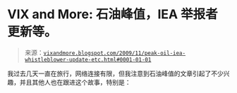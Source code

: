 <!--yml

分类：未分类

日期：2024-05-18 17:22:37

-->

# VIX and More: 石油峰值，IEA 举报者更新等。

> 来源：[`vixandmore.blogspot.com/2009/11/peak-oil-iea-whistleblower-update-etc.html#0001-01-01`](http://vixandmore.blogspot.com/2009/11/peak-oil-iea-whistleblower-update-etc.html#0001-01-01)

我过去几天一直在旅行，网络连接有限，但我注意到石油峰值的文章引起了不少兴趣，并且其他人也在跟进这个故事，特别是：
